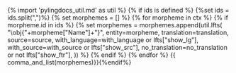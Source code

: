 {% import 'pylingdocs_util.md' as util %}
{% if ids is defined %}
{%set ids = ids.split(",")%}
{% set morphemes = [] %}
{% for morpheme in ctx %}
{% if morpheme.id in ids %}
{% set morphemes = morphemes.append(util.lfts(
    "\\obj{"+morpheme["Name"]+"}",
    entity=morpheme,
    translation=translation,
    source=source,
    with_language=with_language or lfts["show_lg"],
    with_source=with_source or lfts["show_src"],
    no_translation=no_translation or not lfts["show_ftr"],
)) %}
{% endif %}
{% endfor %}
{{ comma_and_list(morphemes)}}{%endif%}